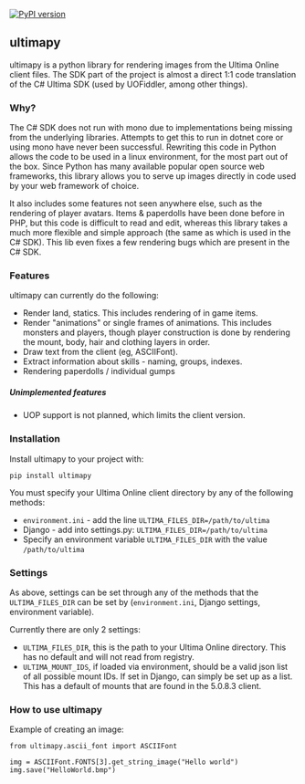 [![PyPI version](https://badge.fury.io/py/ultimapy.svg)](https://badge.fury.io/py/ultimapy)

## ultimapy

ultimapy is a python library for rendering images from the Ultima Online client files. The SDK part of the project is almost a direct 1:1 code translation of the C# Ultima SDK (used by UOFiddler, among other things).

### Why?

The C# SDK does not run with mono due to implementations being missing from the underlying libraries. Attempts to get this to run in dotnet core or using mono have never been successful. Rewriting this code in Python allows the code to be used in a linux environment, for the most part out of the box. Since Python has many available popular open source web frameworks, this library allows you to serve up images directly in code used by your web framework of choice.

It also includes some features not seen anywhere else, such as the rendering of player avatars. Items & paperdolls have been done before in PHP, but this code is difficult to read and edit, whereas this library takes a much more flexible and simple approach (the same as which is used in the C# SDK). This lib even fixes a few rendering bugs which are present in the C# SDK.

### Features
ultimapy can currently do the following:
* Render land, statics. This includes rendering of in game items.
* Render "animations" or single frames of animations. This includes monsters and players, though player construction is done by rendering the mount, body, hair and clothing layers in order.
* Draw text from the client (eg, ASCIIFont).
* Extract information about skills - naming, groups, indexes.
* Rendering paperdolls / individual gumps

##### Unimplemented features
* UOP support is not planned, which limits the client version.


### Installation
Install ultimapy to your project with:

`pip install ultimapy`

You must specify your Ultima Online client directory by any of the following methods:

* `environment.ini` - add the line `ULTIMA_FILES_DIR=/path/to/ultima `
* Django - add into settings.py: `ULTIMA_FILES_DIR=/path/to/ultima`
* Specify an environment variable `ULTIMA_FILES_DIR` with the value `/path/to/ultima`

### Settings
As above, settings can be set through any of the methods that the `ULTIMA_FILES_DIR` can be set by (`environment.ini`, Django settings, environment variable).

Currently there are only 2 settings:
* `ULTIMA_FILES_DIR`, this is the path to your Ultima Online directory. This has no default and will not read from registry.
* `ULTIMA_MOUNT_IDS`, if loaded via environment, should be a valid json list of all possible mount IDs. If set in Django, can simply be set up as a list. This has a default of mounts that are found in the 5.0.8.3 client.


### How to use ultimapy

Example of creating an image:

```
from ultimapy.ascii_font import ASCIIFont

img = ASCIIFont.FONTS[3].get_string_image("Hello world")
img.save("HelloWorld.bmp")
```
